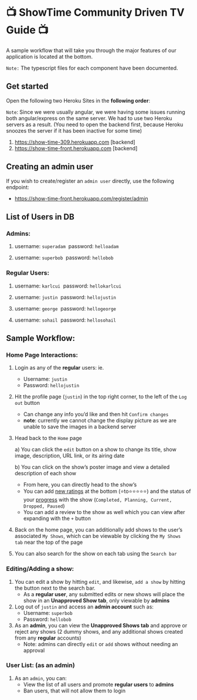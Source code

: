 # 📺 ShowTime Community Driven TV Guide 📺

A sample workflow that will take you through the major features of our application is located at the bottom.

`Note:` The typescript files for each component have been documented.

## Get started

Open the following two Heroku Sites in the **following order**:

`Note`: Since we were usually angular, we were having some issues running both angular/express on the same server. We had to use two Heroku servers as a result. (You need to open the backend first, because Heroku snoozes the server if it has been inactive for some time)

1. https://show-time-309.herokuapp.com [backend]
2. https://show-time-front.herokuapp.com [backend]

## Creating an admin user

If you wish to create/register an `admin user` directly, use the following endpoint:

- https://show-time-front.herokuapp.com/register/admin

## List of Users in DB

### Admins:

1) username: `superadam`
​    password: `helloadam`

2) username: `superbob`
​    password: `hellobob`

### Regular Users:

1) username: `karlcui`
​    password: `hellokarlcui`

2) username: `justin`
​    password: `hellojustin`

3) username: `george`
​    password: `hellogeorge`

4) username: `sohail`
​    password: `hellosohail`

## Sample Workflow:

### Home Page Interactions:

1. Login as any of the **regular** users: ie.

   - Username: `justin`
   - Password: `hellojustin`

2. Hit the profile page (`justin`) in the top right corner, to the left of the `Log out` button

   - Can change any info you’d like and then hit `Confirm changes`
   - **note**: currently we cannot change the display picture as we are unable to save the images in a backend server

3. Head back to the `Home` page

   a) You can click the `edit` button on a show to change its title, show image, description, URL link, or its airing date

   b) You can click on the show’s poster image and view a detailed description of each show

   - From here, you can directly head to the show’s  
   - You can add <u>new ratings</u> at the bottom (⭐to⭐⭐⭐⭐⭐) and the status of your <u>progress</u> with the show (`Completed, Planning, Current, Dropped, Paused`)
   - You can add a review to the show as well which you can view after expanding with the `+` button

4. Back on the home page, you can additionally add shows to the user’s associated `My Shows`, which can be viewable by clicking the `My Shows tab` near the top of the page

5. You can also search for the show on each tab using the `Search bar`

### Editing/Adding a show:

1. You can edit a show by hitting `edit`, and likewise, `add a show` by hitting the button next to the search bar.
   - As a **regular user**, any submitted edits or new shows will place the show in an **Unapproved Show tab**, only viewable by **admins**
2. Log out of `justin` and access an **admin account** such as:
   - Username: `superbob`
   - Password: `hellobob`
3. As an **admin**, you can view the **Unapproved Shows tab** and approve or reject any shows (2 dummy shows, and any additional shows created from any **regular** accounts)
   - Note: admins can directly `edit` or `add` shows without needing an approval

### User List: (as an admin)

1. As an `admin`, you can:
   - View the list of all users and promote **regular users** to **admins**
   - Ban users, that will not allow them to login